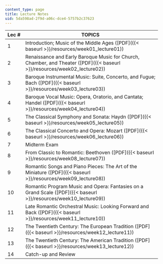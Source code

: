 ```yaml
---
content_type: page
title: Lecture Notes
uid: 5da598ad-2f9d-a06c-dce4-5757b2c37623
---
```


| Lec # | TOPICS |
| --- | --- |
| 1 | Introduction; Music of the Middle Ages ([PDF]({{< baseurl >}}/resources/week01_lecture01)) |
| 2 | Renaissance and Early Baroque Music for Church, Chamber, and Theater ([PDF]({{< baseurl >}}/resources/week02_lecture02)) |
| 3 | Baroque Instrumental Music: Suite, Concerto, and Fugue; Bach ([PDF]({{< baseurl >}}/resources/week03_lecture03)) |
| 4 | Baroque Vocal Music: Opera, Oratorio, and Cantata; Handel ([PDF]({{< baseurl >}}/resources/week04_lecture04)) |
| 5 | The Classical Symphony and Sonata: Haydn ([PDF]({{< baseurl >}}/resources/week05_lecture05)) |
| 6 | The Classical Concerto and Opera: Mozart ([PDF]({{< baseurl >}}/resources/week06_lecture06)) |
| 7 | Midterm Exam |
| 8 | From Classic to Romantic: Beethoven ([PDF]({{< baseurl >}}/resources/week08_lecture07)) |
| 9 | Romantic Songs and Piano Pieces: The Art of the Miniature ([PDF]({{< baseurl >}}/resources/week09_lecture08)) |
| 10 | Romantic Program Music and Opera: Fantasies on a Grand Scale ([PDF]({{< baseurl >}}/resources/week10_lecture09)) |
| 11 | Late Romantic Orchestral Music: Looking Forward and Back ([PDF]({{< baseurl >}}/resources/week11_lecture10)) |
| 12 | The Twentieth Century: The European Tradition ([PDF]({{< baseurl >}}/resources/week12_lecture11)) |
| 13 | The Twentieth Century: The American Tradition ([PDF]({{< baseurl >}}/resources/week13_lecture12)) |
| 14 | Catch-up and Review